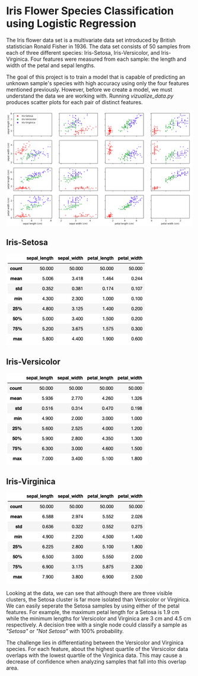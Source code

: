 # Iris Flower Species Classification using Logistic Regression

The Iris flower data set is a multivariate data set introduced by British statistician Ronald Fisher in 1936. The data set consists of 50 samples from each of three different species: Iris-Setosa, Iris-Versicolor, and Iris-Virginica. Four features were measured from each sample: the length and width of the petal and sepal lengths.

The goal of this project is to train a model that is capable of predicting an unknown sample's species with high accuracy using only the four features mentioned previously. However, before we create a model, we must understand the data we are working with. Running *vizualize_data.py* produces scatter plots for each pair of distinct features.

![Feature Scatter Plots](/images/iris_plot.png)

## Iris-Setosa
![Setosa Summary Data](/images/setosa_data.png)

## Iris-Versicolor
![Versicolor Summary Data](/images/versicolor_data.png)

## Iris-Virginica
![Virginica Summary Data](/images/virginica_data.png)

Looking at the data, we can see that although there are three visible clusters, the Setosa cluster is far more isolated than Versicolor or Virginica. We can easily seperate the Setosa samples by using either of the petal features. For example, the maximum petal length for a Setosa is 1.9 cm while the minimum lengths for Versicolor and Virginica are 3 cm and 4.5 cm respectively. A decision tree with a single node could classify a sample as *"Setosa"* or *"Not Setosa"* with 100% probability.

The challenge lies in differentiating between the Versicolor and Virginica species. For each feature, about the highest quartile of the Versicolor data overlaps with the lowest quartile of the Virginica data. This may cause a decrease of confidence when analyzing samples that fall into this overlap area.
